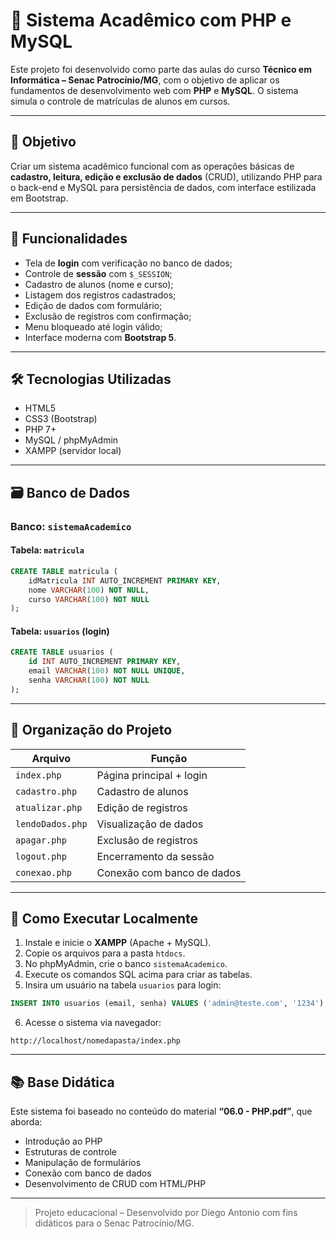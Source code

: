 # 📘 Sistema Acadêmico com PHP e MySQL

Este projeto foi desenvolvido como parte das aulas do curso **Técnico em Informática – Senac Patrocínio/MG**, com o objetivo de aplicar os fundamentos de desenvolvimento web com **PHP** e **MySQL**. O sistema simula o controle de matrículas de alunos em cursos.

---

## 🎯 Objetivo

Criar um sistema acadêmico funcional com as operações básicas de **cadastro, leitura, edição e exclusão de dados** (CRUD), utilizando PHP para o back-end e MySQL para persistência de dados, com interface estilizada em Bootstrap.

---

## 🔧 Funcionalidades

- Tela de **login** com verificação no banco de dados;
- Controle de **sessão** com `$_SESSION`;
- Cadastro de alunos (nome e curso);
- Listagem dos registros cadastrados;
- Edição de dados com formulário;
- Exclusão de registros com confirmação;
- Menu bloqueado até login válido;
- Interface moderna com **Bootstrap 5**.

---

## 🛠️ Tecnologias Utilizadas

- HTML5  
- CSS3 (Bootstrap)  
- PHP 7+  
- MySQL / phpMyAdmin  
- XAMPP (servidor local)

---

## 🗃️ Banco de Dados

### Banco: `sistemaAcademico`

#### Tabela: `matricula`

```sql
CREATE TABLE matricula (
    idMatricula INT AUTO_INCREMENT PRIMARY KEY,
    nome VARCHAR(100) NOT NULL,
    curso VARCHAR(100) NOT NULL
);
```

#### Tabela: `usuarios` (login)

```sql
CREATE TABLE usuarios (
    id INT AUTO_INCREMENT PRIMARY KEY,
    email VARCHAR(100) NOT NULL UNIQUE,
    senha VARCHAR(100) NOT NULL
);
```

---

## 📂 Organização do Projeto

| Arquivo          | Função                             |
|------------------|------------------------------------|
| `index.php`      | Página principal + login           |
| `cadastro.php`   | Cadastro de alunos                 |
| `atualizar.php`  | Edição de registros                |
| `lendoDados.php` | Visualização de dados              |
| `apagar.php`     | Exclusão de registros              |
| `logout.php`     | Encerramento da sessão             |
| `conexao.php`    | Conexão com banco de dados         |

---

## 🚀 Como Executar Localmente

1. Instale e inicie o **XAMPP** (Apache + MySQL).
2. Copie os arquivos para a pasta `htdocs`.
3. No phpMyAdmin, crie o banco `sistemaAcademico`.
4. Execute os comandos SQL acima para criar as tabelas.
5. Insira um usuário na tabela `usuarios` para login:

```sql
INSERT INTO usuarios (email, senha) VALUES ('admin@teste.com', '1234');
```

6. Acesse o sistema via navegador:

```
http://localhost/nomedapasta/index.php
```

---

## 📚 Base Didática

Este sistema foi baseado no conteúdo do material **“06.0 - PHP.pdf”**, que aborda:

- Introdução ao PHP
- Estruturas de controle
- Manipulação de formulários
- Conexão com banco de dados
- Desenvolvimento de CRUD com HTML/PHP

---

> Projeto educacional – Desenvolvido por Diego Antonio com fins didáticos para o Senac Patrocínio/MG.
